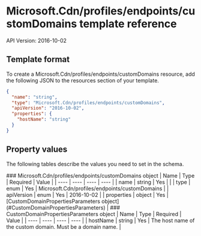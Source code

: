 # Microsoft.Cdn/profiles/endpoints/customDomains template reference
API Version: 2016-10-02
## Template format

To create a Microsoft.Cdn/profiles/endpoints/customDomains resource, add the following JSON to the resources section of your template.

```json
{
  "name": "string",
  "type": "Microsoft.Cdn/profiles/endpoints/customDomains",
  "apiVersion": "2016-10-02",
  "properties": {
    "hostName": "string"
  }
}
```
## Property values

The following tables describe the values you need to set in the schema.

<a id="Microsoft.Cdn/profiles/endpoints/customDomains" />
### Microsoft.Cdn/profiles/endpoints/customDomains object
|  Name | Type | Required | Value |
|  ---- | ---- | ---- | ---- |
|  name | string | Yes |  |
|  type | enum | Yes | Microsoft.Cdn/profiles/endpoints/customDomains |
|  apiVersion | enum | Yes | 2016-10-02 |
|  properties | object | Yes | [CustomDomainPropertiesParameters object](#CustomDomainPropertiesParameters) |


<a id="CustomDomainPropertiesParameters" />
### CustomDomainPropertiesParameters object
|  Name | Type | Required | Value |
|  ---- | ---- | ---- | ---- |
|  hostName | string | Yes | The host name of the custom domain. Must be a domain name. |

